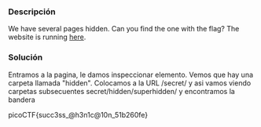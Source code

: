 ### Descripción
We have several pages hidden. Can you find the one with the flag? The website is running [here](http://saturn.picoctf.net:62050/).

### Solución
Entramos a la pagina, le damos inspeccionar elemento. Vemos que hay una carpeta llamada "hidden". Colocamos a la URL /secret/ y asi vamos viendo carpetas subsecuentes secret/hidden/superhidden/ y encontramos la bandera

picoCTF{succ3ss_@h3n1c@10n_51b260fe}
